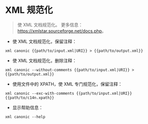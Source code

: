 # XML 规范化

> 使 XML 文档规范化。
> 更多信息：<https://xmlstar.sourceforge.net/docs.php>。

- 使 XML 文档规范化，保留注释：

`xml canonic {{path/to/input.xml|URI}} > {{path/to/output.xml}}`

- 使 XML 文档规范化，删除注释：

`xml canonic --without-comments {{path/to/input.xml|URI}} > {{path/to/output.xml}}`

- 使用文件中的 XPATH，使 XML 专门规范化，保留注释：

`xml canonic --exc-with-comments {{path/to/input.xml|URI}} {{path/to/c14n.xpath}}`

- 显示帮助信息：

`xml canonic --help`
